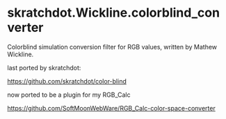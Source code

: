 # skratchdot.Wickline.colorblind_converter

Colorblind simulation conversion filter for RGB values, written by Mathew Wickline.

last ported by skratchdot:

https://github.com/skratchdot/color-blind

now ported to be a plugin for my RGB_Calc

https://github.com/SoftMoonWebWare/RGB_Calc-color-space-converter
